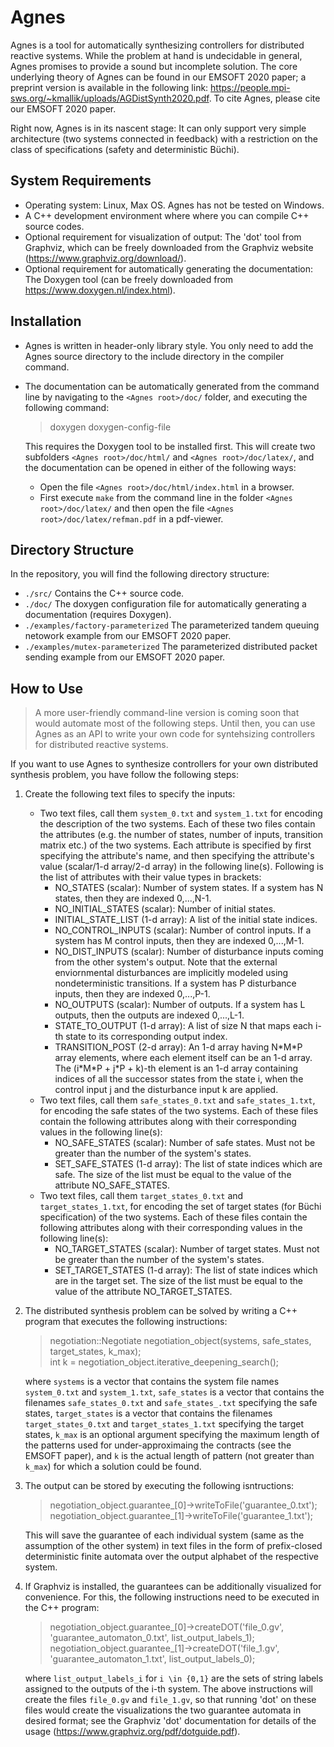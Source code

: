 # Agnes

Agnes is a tool for automatically synthesizing controllers for distributed reactive systems. While the problem at hand is undecidable in general, Agnes promises to provide a sound but incomplete solution. The core underlying theory of Agnes can be found in our EMSOFT 2020 paper; a preprint version is available in the following link: https://people.mpi-sws.org/~kmallik/uploads/AGDistSynth2020.pdf. To cite Agnes, please cite our EMSOFT 2020 paper.

Right now, Agnes is in its nascent stage: It can only support very simple architecture (two systems connected in feedback) with a restriction on the class of specifications (safety and deterministic Büchi).

## System Requirements

- Operating system: Linux, Max OS. Agnes has not be tested on Windows.
- A C++ development environment where where you can compile C++ source codes.
- Optional requirement for visualization of output: The 'dot' tool from Graphviz, which can be freely downloaded from the Graphviz website (https://www.graphviz.org/download/).
- Optional requirement for automatically generating the documentation: The Doxygen tool (can be freely downloaded from https://www.doxygen.nl/index.html).

## Installation

- Agnes is written in header-only library style. You only need to add the Agnes source directory to the include directory in the compiler command.
- The documentation can be automatically generated from the command line by navigating to the `<Agnes root>/doc/` folder, and executing the following command: 

    > doxygen doxygen-config-file
  
  This requires the Doxygen tool to be installed first. This will create two subfolders `<Agnes root>/doc/html/` and `<Agnes root>/doc/latex/`, and the documentation can be opened in either of the following ways:
  + Open the file `<Agnes root>/doc/html/index.html` in a browser.
  + First execute `make` from the command line in the folder `<Agnes root>/doc/latex/` and then open the file `<Agnes root>/doc/latex/refman.pdf` in a pdf-viewer.

## Directory Structure

In the repository, you will find the following directory structure:

- `./src/` Contains the C++ source code.
- `./doc/` The doxygen configuration file for automatically generating a documentation (requires Doxygen).
- `./examples/factory-parameterized` The parameterized tandem queuing netowork example from our EMSOFT 2020 paper.
- `./examples/mutex-parameterized` The parameterized distributed packet sending example from our EMSOFT 2020 paper.

## How to Use

> A more user-friendly command-line version is coming soon that would automate most of the following steps. Until then, you can use Agnes as an API to write your own code for syntehsizing controllers for distributed reactive systems.

If you want to use Agnes to synthesize controllers for your own distributed synthesis problem, you have follow the following steps:

1. Create the following text files to specify the inputs:

    - Two text files, call them `system_0.txt` and `system_1.txt` for encoding the description of the two systems. Each of these two files contain the attributes (e.g. the number of states, number of inputs, transition matrix etc.) of the two systems. Each attribute is specified by first specifying the attribute's name, and then specifying the attribute's value (scalar/1-d array/2-d array) in the following line(s). Following is the list of attributes with their value types in brackets:
        + NO_STATES (scalar): Number of system states. If a system has N states, then they are indexed 0,...,N-1.
        + NO_INITIAL_STATES (scalar): Number of initial states.
        + INITIAL_STATE_LIST (1-d array): A list of the initial state indices.
        + NO_CONTROL_INPUTS (scalar): Number of control inputs. If a system has M control inputs, then they are indexed 0,...,M-1.
        + NO_DIST_INPUTS (scalar): Number of disturbance inputs coming from the other system's output. Note that the external enviornmental disturbances are implicitly modeled using nondeterministic transitions. If a system has P disturbance inputs, then they are indexed 0,...,P-1.
        + NO_OUTPUTS (scalar): Number of outputs. If a system has L outputs, then the outputs are indexed 0,...,L-1.
        + STATE_TO_OUTPUT (1-d array): A list of size N that maps each i-th state to its corresponding output index.
        + TRANSITION_POST (2-d array): An 1-d array having N\*M\*P array elements, where each element itself can be an 1-d array. The (i\*M\*P + j\*P + k)-th element is an 1-d array containing indices of all the successor states from the state i, when the control input j and the disturbance input k are applied.
    - Two text files, call them `safe_states_0.txt` and `safe_states_1.txt`, for encoding the safe states of the two systems. Each of these files contain the following attributes along with their corresponding values in the following line(s):
        + NO_SAFE_STATES (scalar): Number of safe states. Must not be greater than the number of the system's states.
        + SET_SAFE_STATES (1-d array): The list of state indices which are safe. The size of the list must be equal to the value of the attribute NO_SAFE_STATES.
    - Two text files, call them `target_states_0.txt` and `target_states_1.txt`, for encoding the set of target states (for Büchi specification) of the two systems. Each of these files contain the following attributes along with their corresponding values in the following line(s):
        + NO_TARGET_STATES (scalar): Number of target states. Must not be greater than the number of the system's states.
        + SET_TARGET_STATES (1-d array): The list of state indices which are in the target set. The size of the list must be equal to the value of the attribute NO_TARGET_STATES.
    
2. The distributed synthesis problem can be solved by writing a C++ program that executes the following instructions:
    
    > negotiation::Negotiate negotiation_object(systems, safe_states, target_states, k_max);\
    > int k = negotiation_object.iterative_deepening_search();
    
   where `systems` is a vector that contains the system file names `system_0.txt` and `system_1.txt`, `safe_states` is a vector that contains the filenames `safe_states_0.txt` and `safe_states_.txt` specifying the safe states, `target_states` is a vector that contains the filenames `target_states_0.txt` and `target_states_1.txt` specifying the target states, `k_max` is an optional argument specifying the maximum length of the patterns used for under-approximaing the contracts (see the EMSOFT paper), and `k` is the actual length of pattern (not greater than `k_max`) for which a solution could be found.
   
3. The output can be stored by executing the following isntructions:

    > negotiation_object.guarantee_[0]->writeToFile('guarantee_0.txt');\
    > negotiation_object.guarantee_[1]->writeToFile('guarantee_1.txt');
    
   This will save the guarantee of each individual system (same as the assumption of the other system) in text files in the form of prefix-closed deterministic finite automata over the output alphabet of the respective system.

4. If Graphviz is installed, the guarantees can be additionally visualized for convenience. For this, the following instructions need to be executed in the C++ program:

    > negotiation_object.guarantee_[0]->createDOT('file_0.gv', 'guarantee_automaton_0.txt', list_output_labels_1);\
    > negotiation_object.guarantee_[1]->createDOT('file_1.gv', 'guarantee_automaton_1.txt', list_output_labels_0);
    
   where `list_output_labels_i` for `i \in {0,1}` are the sets of string labels assigned to the outputs of the i-th system. The above instructions will create the files `file_0.gv` and `file_1.gv`, so that running 'dot' on these files would create the visualizations the two guarantee automata in desired format; see the Graphviz 'dot' documentation for details of the usage (https://www.graphviz.org/pdf/dotguide.pdf).

